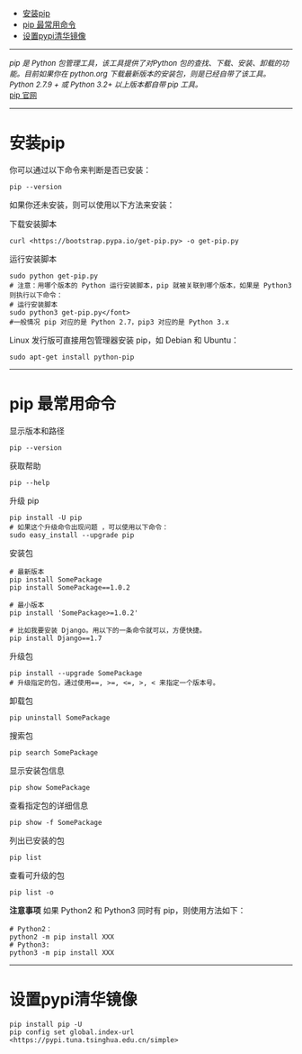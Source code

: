 - [安装pip](#%e5%ae%89%e8%a3%85pip)
- [pip 最常用命令](#pip-%e6%9c%80%e5%b8%b8%e7%94%a8%e5%91%bd%e4%bb%a4)
- [设置pypi清华镜像](#%e8%ae%be%e7%bd%aepypi%e6%b8%85%e5%8d%8e%e9%95%9c%e5%83%8f)

---

*<font size=2>pip 是 Python 包管理工具，该工具提供了对Python 包的查找、下载、安装、卸载的功能。目前如果你在 python.org 下载最新版本的安装包，则是已经自带了该工具。Python 2.7.9 + 或 Python 3.2+ 以上版本都自带 pip 工具。*  
[pip 官网](https://pypi.org/project/pip/)</font>

---

# 安装pip

你可以通过以下命令来判断是否已安装：

```shell
pip --version  
```

如果你还未安装，则可以使用以下方法来安装：

下载安装脚本

```shell
curl <https://bootstrap.pypa.io/get-pip.py> -o get-pip.py  
```

运行安装脚本

```shell
sudo python get-pip.py  
# 注意：用哪个版本的 Python 运行安装脚本，pip 就被关联到哪个版本，如果是 Python3 则执行以下命令：
# 运行安装脚本  
sudo python3 get-pip.py</font>  
#一般情况 pip 对应的是 Python 2.7，pip3 对应的是 Python 3.x
```

Linux 发行版可直接用包管理器安装 pip，如 Debian 和 Ubuntu：

```shell
sudo apt-get install python-pip
```

---

# pip 最常用命令

显示版本和路径

```shell
pip --version
```

获取帮助  

```shell
pip --help
```

升级 pip  

```shell
pip install -U pip
# 如果这个升级命令出现问题 ，可以使用以下命令：  
sudo easy_install --upgrade pip
```

安装包  

```shell
# 最新版本  
pip install SomePackage  
pip install SomePackage==1.0.2  

# 最小版本  
pip install 'SomePackage>=1.0.2'  

# 比如我要安装 Django。用以下的一条命令就可以，方便快捷。
pip install Django==1.7
```

升级包

```shell
pip install --upgrade SomePackage
# 升级指定的包，通过使用==, >=, <=, >, < 来指定一个版本号。
```

卸载包  

```shell
pip uninstall SomePackage
```

搜索包  

```shell
pip search SomePackage
```

显示安装包信息  

```shell
pip show SomePackage
```

查看指定包的详细信息  

```shell
pip show -f SomePackage
```

列出已安装的包  

```shell
pip list
```

查看可升级的包  

```shell
pip list -o
```

**注意事项**
如果 Python2 和 Python3 同时有 pip，则使用方法如下：  

```shell
# Python2：  
python2 -m pip install XXX  
# Python3:  
python3 -m pip install XXX
```

---

# 设置pypi清华镜像

```shell
pip install pip -U  
pip config set global.index-url <https://pypi.tuna.tsinghua.edu.cn/simple>
```
